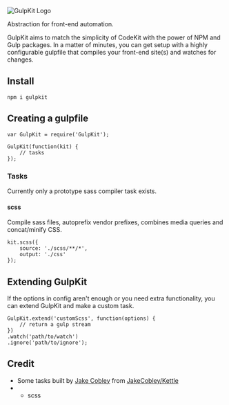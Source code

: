 ![GulpKit Logo](http://i.imgur.com/ruOxMof.png)

Abstraction for front-end automation.

GulpKit aims to match the simplicity of CodeKit with the power of NPM and Gulp packages. In a matter of minutes, you can get setup with a highly configurable gulpfile that compiles your front-end site(s) and watches for changes.

## Install

    npm i gulpkit
    
## Creating a gulpfile

    var GulpKit = require('GulpKit');
    
    GulpKit(function(kit) {
        // tasks
    });
    
### Tasks

Currently only a prototype sass compiler task exists.

#### scss

Compile sass files, autoprefix vendor prefixes, combines media queries and concat/minify CSS.

    kit.scss({
        source: './scss/**/*',
        output: './css'
    });
    
## Extending GulpKit

If the options in config aren't enough or you need extra functionality, you can extend GulpKit and make a custom task.

    GulpKit.extend('customScss', function(options) {
        // return a gulp stream
    })
    .watch('path/to/watch')
    .ignore('path/to/ignore');
    
## Credit

* Some tasks built by [Jake Cobley](http://cobe.ly) from [JakeCobley/Kettle](https://github.com/JakeCobley/Kettle)
* * scss
